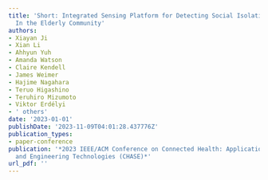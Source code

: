 ```yaml
---
title: 'Short: Integrated Sensing Platform for Detecting Social Isolation and Loneliness
  In the Elderly Community'
authors:
- Xiayan Ji
- Xian Li
- Ahhyun Yuh
- Amanda Watson
- Claire Kendell
- James Weimer
- Hajime Nagahara
- Teruo Higashino
- Teruhiro Mizumoto
- Viktor Erdélyi
- ' others'
date: '2023-01-01'
publishDate: '2023-11-09T04:01:28.437776Z'
publication_types:
- paper-conference
publication: '*2023 IEEE/ACM Conference on Connected Health: Applications, Systems
  and Engineering Technologies (CHASE)*'
url_pdf: ''
---
```

